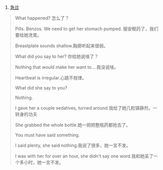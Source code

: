1. [急诊](https://mp.weixin.qq.com/mp/audio?_wxindex_=0&scene=104&__biz=MzAwMzk0OTQ1Mw==&mid=2247503192&idx=1&voice_id=MzAwMzk0OTQ1M18yMjQ3NTAzMTkx&sn=b67db01fb92094073c8a788e1dde3e12#wechat_redirect)

> What happened? 怎么了？
>
> Pills. Benzos. We need to get her stomach pumped.
> 服安眠药了，我们要给她洗胃。
>
> Breastplate sounds shallow.胸廓听起来很弱。
>
> What did you say to her? 你给她说啥了？
>
> Nothing that would make her want to….我没说啥。
>
> Heartbeat is  irregular.心跳不规律。
>
> What did she say to you? 
>
> Nothing.
>
> I gave her a couple sedatives, turned around.我给了她几粒镇静剂，一转身的功夫
>
> She grabbed the whole bottle.她一把把整瓶药都抢去了。
>
> You must have said something.
>
> I said plenty, she said nothing.我说了很多，她一言不发。
>
> I  was with her for over an hour, she didn't say one word.我和她呆了一个多小时，她一言不发。